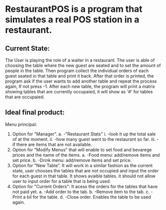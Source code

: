 # RestaurantPOS is a program that simulates a real POS station in a restaurant. 

## Current State: 

The User is playing the role of a waiter in a restaurant. The user is able of choosing the table where the new guest are seated and to set the amount of people in the table. Then program collect the individual orders of each guest seated in that table and print it back. After that order is printed, the program ask if the user wants to add another table and repeat the process again, If not press -1. After each new table, the program will print a matrix showing tables that are currently occupaied, it will show as '#' for tables that are occupaied.

## Ideal final product: 

Menu principal:
1.	Option for "Manager". a. -"Restaurant Stats" i. -look it up the total sale of at the moment. ii. -how many guest went to the restaurant so far. iii. -if there are items that are not available.
2. Option for "Modify Menus" that will enable to set food and bevarege prices and the name of the items. a. -Food menu: add/remove items and set price. b. -Drink menu: add/remove items and set price.
3. Option for "New Table". It will work in a similar fashion as the current state, user chooses the tables that are not occupied and input the order for each guest in that table. It shows avaible tables. it should not allow user to input order for a table that is being used.
4. Option for "Current Orders": It acess the orders for the tables that have not paid yet. a. -Add order to the tab. b. -Remove item to the tab. c. -Print a bil for the table. d. -Close order. Enables the table to be used again.

